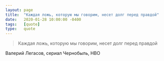 ```yaml
---
layout: page
title:  "Каждая ложь, которую мы говорим, несет долг перед правдой"
date:   2020-01-28 10:00:00 -0400
tags:   [quote]
type:   quote
---
```


> Каждая ложь, которую мы говорим, несет долг перед правдой

Валерий Легасов, сериал Чернобыль, HBO